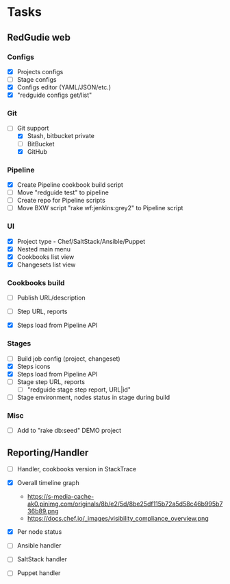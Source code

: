 # Tasks

## RedGudie web

### Configs
- [x] Projects configs
- [ ] Stage configs
- [x] Configs editor (YAML/JSON/etc.)
- [x] "redguide configs get/list" 

### Git 

- [ ] Git support
  - [x] Stash, bitbucket private
  - [ ] BitBucket
  - [x] GitHub

### Pipeline

- [x] Create Pipeline cookbook build script
- [ ] Move "redguide test" to pipeline
- [ ] Create repo for Pipeline scripts
- [ ] Move BXW script "rake wf:jenkins:grey2" to Pipeline script

### UI

- [x] Project type - Chef/SaltStack/Ansible/Puppet
- [x] Nested main menu
- [x] Cookbooks list view
- [x] Changesets list view

### Cookbooks build

- [ ] Publish URL/description
- [ ] Step URL, reports
- [x] Steps load from Pipeline API


### Stages

- [ ] Build job config (project, changeset)
- [x] Steps icons
- [x] Steps load from Pipeline API
- [ ] Stage step URL, reports
  - [ ] "redguide stage step report, URL|id" 
- [ ] Stage environment, nodes status in stage during build

### Misc

- [ ] Add to "rake db:seed" DEMO project

## Reporting/Handler

- [ ] Handler, cookbooks version in StackTrace

- [x] Overall timeline graph 
   - https://s-media-cache-ak0.pinimg.com/originals/8b/e2/5d/8be25df115b72a5d58c46b995b736b89.png
   - https://docs.chef.io/_images/visibility_compliance_overview.png
- [x] Per node status
- [ ] Ansible handler
- [ ] SaltStack handler
- [ ] Puppet handler